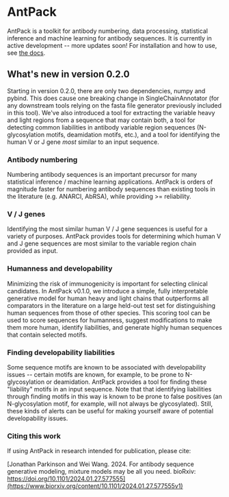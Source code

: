 # AntPack

AntPack is a toolkit for antibody numbering, data processing, statistical inference and
machine learning for antibody sequences. It is currently in
active development -- more updates soon! For installation and how to
use, see [the docs](https://antpack.readthedocs.io/en/latest/index.html).


## What's new in version 0.2.0

Starting in version 0.2.0, there are only two dependencies, numpy and pybind. This
does cause one breaking change in SingleChainAnnotator (for any downstream tools
relying on the fasta file generator previously included in this tool).
We've also introduced a tool for extracting the variable heavy and light regions from
a sequence that may contain both, a tool for detecting common liabilities in antibody
variable region sequences (N-glycosylation motifs, deamidation motifs, etc.),
and a tool for identifying the human V or J gene *most* similar to an input
sequence.


### Antibody numbering

Numbering antibody sequences is an important precursor for many statistical inference /
machine learning applications. AntPack is orders of magnitude faster for numbering
antibody sequences than existing tools in the literature (e.g. ANARCI, AbRSA),
while providing >= reliability.


### V / J genes

Identifying the most similar human V / J gene sequences is useful for a variety of
purposes. AntPack provides tools for determining which human V and J gene sequences
are most similar to the variable region chain provided as input.


### Humanness and developability

Minimizing the risk of immunogenicity is important for selecting clinical
candidates. In AntPack v0.1.0, we introduce a simple, fully interpretable
generative model for human heavy and light chains that outperforms all
comparators in the literature on a large held-out test set for distinguishing
human sequences from those of other species. This scoring tool can be used
to score sequences for humanness, suggest modifications to make them more
human, identify liabilities, and generate highly human sequences that contain
selected motifs.


### Finding developability liabilities

Some sequence motifs are known to be associated with developability issues -- certain
motifs are known, for example, to be prone to N-glycosylation or deamidation. AntPack
provides a tool for finding these "liability" motifs in an input sequence. Note that
that identifying liabilities through finding motifs in this way is known to be prone
to false positives (an N-glycosylation motif, for example, will not always be glycosylated).
Still, these kinds of alerts can be useful for making yourself aware of potential
developability issues.


### Citing this work

If using AntPack in research intended for publication, please cite:

[Jonathan Parkinson and Wei Wang. 2024. For antibody sequence generative modeling,
mixture models may be all you need. bioRxiv:
https://doi.org/10.1101/2024.01.27.577555](https://www.biorxiv.org/content/10.1101/2024.01.27.577555v1)
